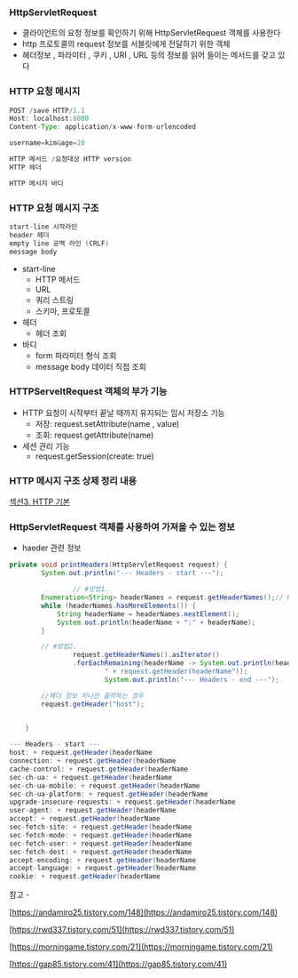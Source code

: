 ### HttpServletRequest

- 클라이언트의 요청 정보를 확인하기 위해 HttpServletRequest 객체를 사용한다
- http 프로토콜의 request 정보를 서블릿에게 전달하기 위한 객체
- 헤더정보 , 파라미터 , 쿠키 , URI , URL 등의 정보를 읽어 들이는 메서드를 갖고 있다

### HTTP 요청 메시지

```java
POST /save HTTP/1.1
Host: localhost:8080
Content-Type: application/x-www-form-urlencoded

username=kim&age=20
```

```java
HTTP 메서드 /요청대상 HTTP version
HTTP 헤더

HTTP 메시지 바디
```

### HTTP 요청 메시지 구조

```java
start-line 시작라인
header 헤더
empty line 공백 라인 (CRLF)
message body
```

- start-line
    - HTTP 메서드
    - URL
    - 쿼리 스트링
    - 스키마, 프로토콜
- 헤더
    - 헤더 조회
- 바디
    - form 파라미터 형식 조회
    - message body 데이터 직접 조회

### HTTPServeltRequest 객체의 부가 기능

- HTTP 요청이 시작부터 끝날 때까지 유지되는 임시 저장소 기능
    - 저장: request.setAttribute(name , value)
    - 조회: request.getAttribute(name)
- 세션 관리 기능
    - request.getSession(create: true)
    

### HTTP 메시지 구조 상제 정리 내용

[섹션3. HTTP 기본](https://www.notion.so/3-HTTP-bcac7b1c130f43b1ad2ee2a2db9ab738) 

### HttpServletRequest 객체를 사용하여 가져올 수 있는 정보

- haeder 관련 정보

```java
private void printHeaders(HttpServletRequest request) {
        System.out.println("--- Headers - start ---");

				// #방법1.
        Enumeration<String> headerNames = request.getHeaderNames();// HTTP 요청 메시지에 있는 모든 헤더 정보를 다 꺼내서 출력한다
        while (headerNames.hasMoreElements()) {
            String headerName = headerNames.nextElement();
            System.out.println(headerName + ":" + headerName);
        }

        // #방법2.
				request.getHeaderNames().asIterator()
                .forEachRemaining(headerName -> System.out.println(headerName + ":" +
                        " + request.getHeader(headerName"));
                        System.out.println("--- Headers - end ---");

        //헤더 정보 하나만 출력하는 경우
        request.getHeader("host");

        
    }
```

```java
--- Headers - start ---
host: + request.getHeader(headerName
connection: + request.getHeader(headerName
cache-control: + request.getHeader(headerName
sec-ch-ua: + request.getHeader(headerName
sec-ch-ua-mobile: + request.getHeader(headerName
sec-ch-ua-platform: + request.getHeader(headerName
upgrade-insecure-requests: + request.getHeader(headerName
user-agent: + request.getHeader(headerName
accept: + request.getHeader(headerName
sec-fetch-site: + request.getHeader(headerName
sec-fetch-mode: + request.getHeader(headerName
sec-fetch-user: + request.getHeader(headerName
sec-fetch-dest: + request.getHeader(headerName
accept-encoding: + request.getHeader(headerName
accept-language: + request.getHeader(headerName
cookie: + request.getHeader(headerName
```

참고 - 

[https://andamiro25.tistory.com/148](https://andamiro25.tistory.com/148)

[https://rwd337.tistory.com/51](https://rwd337.tistory.com/51)

[https://morningame.tistory.com/21](https://morningame.tistory.com/21)

[https://gap85.tistory.com/41](https://gap85.tistory.com/41)